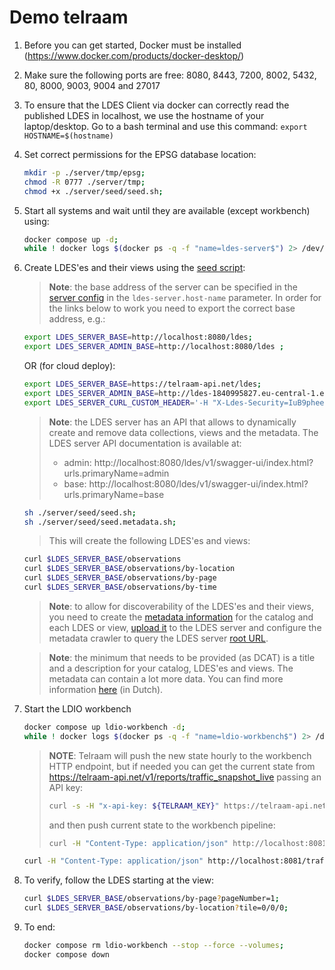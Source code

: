 # Demo telraam

1. Before you can get started, Docker must be installed (https://www.docker.com/products/docker-desktop/)
2. Make sure the following ports are free: 8080, 8443, 7200, 8002, 5432, 80, 8000, 9003, 9004 and 27017
3. To ensure that the LDES Client via docker can correctly read the published LDES in localhost, we use the hostname of your laptop/desktop.
    Go to a bash terminal and use this command:
    `export HOSTNAME=$(hostname)`


1. Set correct permissions for the EPSG database location:
    ```bash
    mkdir -p ./server/tmp/epsg;
    chmod -R 0777 ./server/tmp;
    chmod +x ./server/seed/seed.sh;
    ```

2. Start all systems and wait until they are available (except workbench) using:
    ```bash
    docker compose up -d;
    while ! docker logs $(docker ps -q -f "name=ldes-server$") 2> /dev/null | grep 'Cancelled mongock lock daemon' ; do sleep 1; done;
    ```

3. Create LDES'es and their views using the [seed script](./server/seed/seed.sh):
    > **Note**: the base address of the server can be specified in the [server config](./server/config.yml) in the `ldes-server.host-name` parameter. In order for the links below to work you need to export the correct base address, e.g.:
    ```bash
    export LDES_SERVER_BASE=http://localhost:8080/ldes;
    export LDES_SERVER_ADMIN_BASE=http://localhost:8080/ldes ;
    ```
    OR (for cloud deploy):
    ```bash
    export LDES_SERVER_BASE=https://telraam-api.net/ldes;
    export LDES_SERVER_ADMIN_BASE=http://ldes-1840995827.eu-central-1.elb.amazonaws.com/ldes ;
    export LDES_SERVER_CURL_CUSTOM_HEADER='-H "X-Ldes-Security=IuB9phee8eseiphoh3thieY9Ahpeelai"';
    ```

    > **Note**: the LDES server has an API that allows to dynamically create and remove data collections, views and the metadata. The LDES server API documentation is available at: 
    > * admin: http://localhost:8080/ldes/v1/swagger-ui/index.html?urls.primaryName=admin
    > * base:  http://localhost:8080/ldes/v1/swagger-ui/index.html?urls.primaryName=base

    ```bash
    sh ./server/seed/seed.sh;
    sh ./server/seed/seed.metadata.sh;
    ```
    > This will create the following LDES'es and views:
    ```bash
    curl $LDES_SERVER_BASE/observations
    curl $LDES_SERVER_BASE/observations/by-location
    curl $LDES_SERVER_BASE/observations/by-page
    curl $LDES_SERVER_BASE/observations/by-time
    ```

    > **Note**: to allow for discoverability of the LDES'es and their views, you need to create the [metadata information](./server/seed/dcat/) for the catalog and each LDES or view, [upload it](./server/seed/seed.metadata.sh) to the LDES server and configure the metadata crawler to query the LDES server [root URL](http://localhost:8080).

    > **Note**: the minimum that needs to be provided (as DCAT) is a title and a description for your catalog, LDES'es and views. The metadata can contain a lot more data. You can find more information [here](https://www.vlaanderen.be/geopunt/vlaams-geoportaal/metadata/metadata-in-vlaanderen) (in Dutch).

4. Start the LDIO workbench
    ```bash
    docker compose up ldio-workbench -d;
    while ! docker logs $(docker ps -q -f "name=ldio-workbench$") 2> /dev/null | grep 'Started Application in' ; do sleep 1; done;
    ```

    > **NOTE**: Telraam will push the new state hourly to the workbench HTTP endpoint, but if needed you can get the current state from https://telraam-api.net/v1/reports/traffic_snapshot_live passing an API key:
    > ```bash
    > curl -s -H "x-api-key: ${TELRAAM_KEY}" https://telraam-api.net/v1/reports/traffic_snapshot_live > ./server/tmp/data.json
    > ```
    > and then push current state to the workbench pipeline:
    > ```bash
    > curl -H "Content-Type: application/json" http://localhost:8081/traffic-pipeline -d @./server/tmp/data.json
    > ```
    ```bash
    curl -H "Content-Type: application/json" http://localhost:8081/traffic-pipeline -d @./examples/traffic.small.json
    ```


5. To verify, follow the LDES starting at the view:
    ```bash
    curl $LDES_SERVER_BASE/observations/by-page?pageNumber=1;
    curl $LDES_SERVER_BASE/observations/by-location?tile=0/0/0;
    ```

6. To end:
    ```bash
    docker compose rm ldio-workbench --stop --force --volumes;
    docker compose down
    ```
